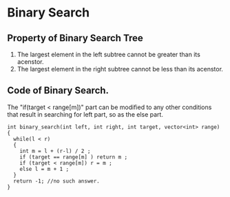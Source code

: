 # Binary Search

## Property of Binary Search Tree
1. The largest element in the left subtree cannot be greater than its acenstor.
2. The largest element in the right subtree cannot be less than its acenstor.

## Code of Binary Search.
The "if(target < range[m])" part can be modified to any other conditions that 
result in searching for left part, so as the else part. 

```
int binary_search(int left, int right, int target, vector<int> range)
{
  while(l < r)
  {
    int m = l + (r-l) / 2 ;
    if (target == range[m] ) return m ;
    if (target < range[m]) r = m ;
    else l = m + 1 ;
  }
  return -1; //no such answer.
}
```
